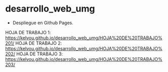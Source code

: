 # desarrollo_web_umg

* Despliegue en Github Pages.

HOJA DE TRABAJO 1: https://kelvou.github.io/desarrollo_web_umg/HOJA%20DE%20TRABAJO%201/
HOJA DE TRABAJO 2: https://kelvou.github.io/desarrollo_web_umg/HOJA%20DE%20TRABAJO%202/
HOJA DE TRABAJO 3: https://kelvou.github.io/desarrollo_web_umg/HOJA%20DE%20TRABAJO%203/
